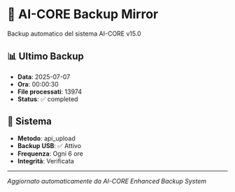 # 🧬 AI-CORE Backup Mirror

Backup automatico del sistema AI-CORE v15.0

## 📊 Ultimo Backup
- **Data**: 2025-07-07
- **Ora**: 00:00:30
- **File processati**: 13974
- **Status**: ✅ completed

## 🎯 Sistema
- **Metodo**: api_upload
- **Backup USB**: ✅ Attivo
- **Frequenza**: Ogni 6 ore
- **Integrità**: Verificata

---
*Aggiornato automaticamente da AI-CORE Enhanced Backup System*

